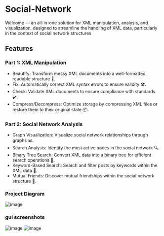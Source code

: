 # Social-Network
Welcome — an all-in-one solution for XML manipulation, analysis, and visualization, designed to streamline the handling of XML data, particularly in the context of social network structures
## Features
### Part 1: XML Manipulation
+ Beautify: Transform messy XML documents into a well-formatted, readable structure 📝.
+ Fix: Automatically correct XML syntax errors to ensure validity 🛠️.
+ Check: Validate XML documents to ensure compliance with standards ✔️.
+ Compress/Decompress: Optimize storage by compressing XML files or restore them to their original state  📦.
### Part 2: Social Network Analysis
+ Graph Visualization: Visualize social network relationships through graphs  📊.
+ Search Analysis: Identify the most active nodes in the social network  🔍.
+ Binary Tree Search: Convert XML data into a binary tree for efficient search operations  🌳.
+ Keyword-Based Search: Search and filter posts by keywords within the XML data  🔑.
+ Mutual Friends: Discover mutual friendships within the social network structure  🤝.

### Project Diagram
![image](https://github.com/ahmadel1/Social-Network/assets/73443649/044db534-4e32-4e46-84d5-d114b35d9b8d)

### gui screenshots
![image](https://github.com/ahmadel1/Social-Network/assets/73443649/63b84a8b-8921-4a4d-889e-08d49c87c9bf)
![image](https://github.com/ahmadel1/Social-Network/assets/73443649/5657694a-77f6-4670-91a2-ce290541bae4)
